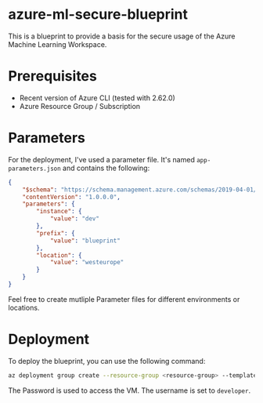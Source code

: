 # azure-ml-secure-blueprint
This is a blueprint to provide a basis for the secure usage of the Azure Machine Learning Workspace.

# Prerequisites

- Recent version of Azure CLI (tested with 2.62.0)
- Azure Resource Group / Subscription

# Parameters
For the deployment, I've used a parameter file. It's named `app-parameters.json` and contains the following:

```json
{
    "$schema": "https://schema.management.azure.com/schemas/2019-04-01/deploymentParameters.json#",
    "contentVersion": "1.0.0.0",
    "parameters": {
        "instance": {
            "value": "dev"
        },
        "prefix": {
            "value": "blueprint"
        },
        "location": {
            "value": "westeurope"
        }
    }
}
```

Feel free to create mutliple Parameter files for different environments or locations.

# Deployment
To deploy the blueprint, you can use the following command:

```bash
az deployment group create --resource-group <resource-group> --template-file ./infrastructure/app-infrastructure.bicep --parameters @app-parameters.json --parameters "vmAdminPassword=<yourPassword>"
```

The Password is used to access the VM. The username is set to `developer`.